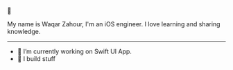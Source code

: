 👋 

My name is Waqar Zahour, I'm an iOS engineer. I love learning and sharing knowledge. 

-----

- 🔭 I’m currently working on Swift UI App.
- 🌱 I build stuff

<!--
**WaqarZahour/WaqarZahour** is a ✨ _special_ ✨ repository because its `README.md` (this file) appears on your GitHub profile.

Here are some ideas to get you started:

- 🔭 I’m currently working on ...
- 🌱 I’m currently learning ...
- 👯 I’m looking to collaborate on ...
- 🤔 I’m looking for help with ...
- 💬 Ask me about ...
- 📫 How to reach me: ...
- 😄 Pronouns: ...
- ⚡ Fun fact: ...
-->

